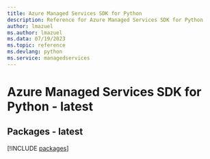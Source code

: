 ```yaml
---
title: Azure Managed Services SDK for Python
description: Reference for Azure Managed Services SDK for Python
author: lmazuel
ms.author: lmazuel
ms.data: 07/19/2023
ms.topic: reference
ms.devlang: python
ms.service: managedservices
---
```

# Azure Managed Services SDK for Python - latest
## Packages - latest
[!INCLUDE [packages](managed-services-index.md)]